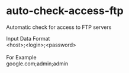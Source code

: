 # auto-check-access-ftp
Automatic check for access to FTP servers

Input Data Format<br>
\<host\>;\<login\>;\<password\>
<br><br>
For Example<br>
google.com;admin;admin
